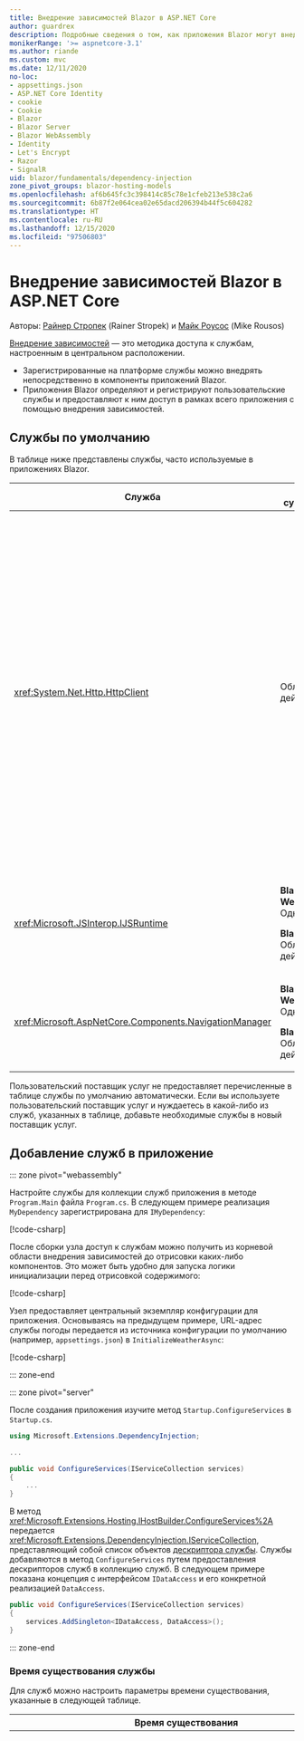 ```yaml
---
title: Внедрение зависимостей Blazor в ASP.NET Core
author: guardrex
description: Подробные сведения о том, как приложения Blazor могут внедрять службы в компоненты.
monikerRange: '>= aspnetcore-3.1'
ms.author: riande
ms.custom: mvc
ms.date: 12/11/2020
no-loc:
- appsettings.json
- ASP.NET Core Identity
- cookie
- Cookie
- Blazor
- Blazor Server
- Blazor WebAssembly
- Identity
- Let's Encrypt
- Razor
- SignalR
uid: blazor/fundamentals/dependency-injection
zone_pivot_groups: blazor-hosting-models
ms.openlocfilehash: af6b645fc3c398414c85c78e1cfeb213e538c2a6
ms.sourcegitcommit: 6b87f2e064cea02e65dacd206394b44f5c604282
ms.translationtype: HT
ms.contentlocale: ru-RU
ms.lasthandoff: 12/15/2020
ms.locfileid: "97506803"
---
```

# <a name="aspnet-core-no-locblazor-dependency-injection"></a>Внедрение зависимостей Blazor в ASP.NET Core

Авторы: [Райнер Стропек](https://www.timecockpit.com) (Rainer Stropek) и [Майк Роусос](https://github.com/mjrousos) (Mike Rousos)

[Внедрение зависимостей](xref:fundamentals/dependency-injection) — это методика доступа к службам, настроенным в центральном расположении.

* Зарегистрированные на платформе службы можно внедрять непосредственно в компоненты приложений Blazor.
* Приложения Blazor определяют и регистрируют пользовательские службы и предоставляют к ним доступ в рамках всего приложения с помощью внедрения зависимостей.

## <a name="default-services"></a>Службы по умолчанию

В таблице ниже представлены службы, часто используемые в приложениях Blazor.

| Служба | Время существования | Описание |
| ------- | -------- | ----------- |
| <xref:System.Net.Http.HttpClient> | Область действия | <p>Предоставляет методы для отправки HTTP-запросов и получения HTTP-ответов от ресурса с заданным URI.</p><p>Экземпляр <xref:System.Net.Http.HttpClient> в приложении Blazor WebAssembly использует браузер для обработки HTTP-трафика в фоновом режиме.</p><p>Приложения Blazor Server не включают клиент <xref:System.Net.Http.HttpClient>, настроенный в качестве службы по умолчанию. Предоставьте <xref:System.Net.Http.HttpClient> приложению Blazor Server.</p><p>Для получения дополнительной информации см. <xref:blazor/call-web-api>.</p><p><xref:System.Net.Http.HttpClient> регистрируется как служба с заданной областью, а не как singleton. Дополнительные сведения см. в разделе [Время существования службы](#service-lifetime).</p> |
| <xref:Microsoft.JSInterop.IJSRuntime> | <p>**Blazor WebAssembly** . Одноэлементный</p><p>**Blazor Server** : Область действия</p> | Представляет экземпляр среды выполнения JavaScript, в которую отправляются вызовы JavaScript. Для получения дополнительной информации см. <xref:blazor/call-javascript-from-dotnet>. |
| <xref:Microsoft.AspNetCore.Components.NavigationManager> | <p>**Blazor WebAssembly** . Одноэлементный</p><p>**Blazor Server** : Область действия</p> | Содержит вспомогательные методы для работы с URI и состоянием навигации. Дополнительные сведения см. в разделе [URI и вспомогательные инструменты состояния навигации](xref:blazor/fundamentals/routing#uri-and-navigation-state-helpers). |

Пользовательский поставщик услуг не предоставляет перечисленные в таблице службы по умолчанию автоматически. Если вы используете пользовательский поставщик услуг и нуждаетесь в какой-либо из служб, указанных в таблице, добавьте необходимые службы в новый поставщик услуг.

## <a name="add-services-to-an-app"></a>Добавление служб в приложение

::: zone pivot="webassembly"

Настройте службы для коллекции служб приложения в методе `Program.Main` файла `Program.cs`. В следующем примере реализация `MyDependency` зарегистрирована для `IMyDependency`:

[!code-csharp[](dependency-injection/samples_snapshot/Program1.cs?highlight=7)]

После сборки узла доступ к службам можно получить из корневой области внедрения зависимостей до отрисовки каких-либо компонентов. Это может быть удобно для запуска логики инициализации перед отрисовкой содержимого:

[!code-csharp[](dependency-injection/samples_snapshot/Program2.cs?highlight=7,12-13)]

Узел предоставляет центральный экземпляр конфигурации для приложения. Основываясь на предыдущем примере, URL-адрес службы погоды передается из источника конфигурации по умолчанию (например, `appsettings.json`) в `InitializeWeatherAsync`:

[!code-csharp[](dependency-injection/samples_snapshot/Program3.cs?highlight=13-14)]

::: zone-end

::: zone pivot="server"

После создания приложения изучите метод `Startup.ConfigureServices` в `Startup.cs`.

```csharp
using Microsoft.Extensions.DependencyInjection;

...

public void ConfigureServices(IServiceCollection services)
{
    ...
}
```

В метод <xref:Microsoft.Extensions.Hosting.IHostBuilder.ConfigureServices%2A> передается <xref:Microsoft.Extensions.DependencyInjection.IServiceCollection>, представляющий собой список объектов [дескриптора службы](xref:Microsoft.Extensions.DependencyInjection.ServiceDescriptor). Службы добавляются в метод `ConfigureServices` путем предоставления дескрипторов служб в коллекцию служб. В следующем примере показана концепция с интерфейсом `IDataAccess` и его конкретной реализацией `DataAccess`.

```csharp
public void ConfigureServices(IServiceCollection services)
{
    services.AddSingleton<IDataAccess, DataAccess>();
}
```

::: zone-end

### <a name="service-lifetime"></a>Время существования службы

Для служб можно настроить параметры времени существования, указанные в следующей таблице.

| Время существования | Описание |
| -------- | ----------- |
| <xref:Microsoft.Extensions.DependencyInjection.ServiceDescriptor.Scoped%2A> | <p>Сейчас в приложениях Blazor WebAssembly концепция областей внедрения зависимостей отсутствует. Службы, зарегистрированные как `Scoped`, работают аналогично службам `Singleton`.</p><p>Модель размещения Blazor Server поддерживает время существования `Scoped` в HTTP-запросах, но не в сообщениях о соединении и создании канала SingalR между компонентами, загруженными на клиенте. Razor Pages или MVC-часть приложения взаимодействует со службами с заданной областью в обычном режиме и воссоздает службы для *каждого HTTP-запроса* при переходе между страницами или представлениями либо со страницы или из представления в компонент. Службы с заданной областью не воссоздаются при переходе между компонентами на клиенте, где обмен данными с сервером происходит через SignalR-подключение по каналу пользователя, а не через HTTP-запросы. В следующих сценариях использования компонентов на клиенте службы с заданной областью воссоздаются, так как для пользователя создается новый канал:</p><ul><li>Пользователь закрывает окно браузера. Пользователь открывает новое окно и снова переходит к приложению.</li><li>Пользователь закрывает последнюю вкладку приложения в окне браузера. Пользователь открывает новую вкладку и снова переходит к приложению.</li><li>Пользователь нажимает кнопку перезагрузки или обновления в браузере.</li></ul><p>Дополнительные сведения о сохранении состояния пользователей в службах с областью действия в Blazor Server приложениях см. в разделе <xref:blazor/hosting-models?pivots=server>.</p> |
| <xref:Microsoft.Extensions.DependencyInjection.ServiceDescriptor.Singleton%2A> | Система внедрения зависимостей создает *один экземпляр* службы. Все компоненты, для которых необходима служба `Singleton`, получают экземпляр той же службы. |
| <xref:Microsoft.Extensions.DependencyInjection.ServiceDescriptor.Transient%2A> | Каждый раз, когда компонент получает экземпляр службы `Transient` из контейнера службы, он получает *новый экземпляр* этой службы. |

Система внедрения зависимостей основана на системе внедрения зависимостей в ASP.NET Core. Для получения дополнительной информации см. <xref:fundamentals/dependency-injection>.

## <a name="request-a-service-in-a-component"></a>Запрос службы в компоненте

После добавления служб в коллекцию служб внедрите их в компоненты, используя директиву [\@inject](xref:mvc/views/razor#inject) Razor. [`@inject`](xref:mvc/views/razor#inject) имеет два параметра.

* Тип: тип внедряемой службы.
* Свойство: имя свойства, получающего внедренную службу приложений. Свойство не требуется создавать вручную. Его создает компилятор.

Для получения дополнительной информации см. <xref:mvc/views/dependency-injection>.

Используйте несколько инструкций [`@inject`](xref:mvc/views/razor#inject) для внедрения различных служб.

В следующем примере показано, как использовать [`@inject`](xref:mvc/views/razor#inject). Служба, реализующая `Services.IDataAccess`, внедряется в свойство `DataRepository` компонента. Обратите внимание, что код использует только абстракцию `IDataAccess`:

[!code-razor[](dependency-injection/samples_snapshot/CustomerList.razor?highlight=2-3,20)]

На внутреннем уровне создаваемое свойство (`DataRepository`) использует атрибут [`[Inject]`](xref:Microsoft.AspNetCore.Components.InjectAttribute). Как правило, этот атрибут не используется напрямую. Если базовый класс необходим для компонентов, а для базового класса также требуются обязательные свойства, добавьте атрибут [`[Inject]`](xref:Microsoft.AspNetCore.Components.InjectAttribute) вручную:

```csharp
using Microsoft.AspNetCore.Components;

public class ComponentBase : IComponent
{
    [Inject]
    protected IDataAccess DataRepository { get; set; }

    ...
}
```

В компонентах, производных от базового класса, директива [`@inject`](xref:mvc/views/razor#inject) не требуется. <xref:Microsoft.AspNetCore.Components.InjectAttribute> базового класса достаточно:

```razor
@page "/demo"
@inherits ComponentBase

<h1>Demo Component</h1>
```

## <a name="use-di-in-services"></a>Использование внедрения зависимостей в службах

Для сложных служб могут потребоваться дополнительные службы. В приведенном ниже примере для `DataAccess` требуется служба <xref:System.Net.Http.HttpClient> по умолчанию. [`@inject`](xref:mvc/views/razor#inject) (или атрибут [`[Inject]`](xref:Microsoft.AspNetCore.Components.InjectAttribute)) невозможно использовать в службах. Вместо этого следует использовать *внедрения конструктора*. Необходимые службы добавляются путем добавления параметров в конструктор службы. Когда система внедрения зависимостей создает службу, она распознает необходимые службы в конструкторе и предоставляет их соответствующим образом. В следующем примере конструктор получает <xref:System.Net.Http.HttpClient> через внедрение зависимостей. <xref:System.Net.Http.HttpClient> — это служба по умолчанию.

```csharp
using System.Net.Http;

public class DataAccess : IDataAccess
{
    public DataAccess(HttpClient http)
    {
        ...
    }
}
```

Необходимые условия для внедрения конструктора:

* Должен существовать один конструктор, аргументы которого могут использоваться системой внедрения зависимостей. Дополнительные параметры, не охваченные системой внедрения зависимостей, разрешены, если они указывают значения по умолчанию.
* Применимый конструктор должен быть `public`.
* Должен существовать один подходящий конструктор. В случае неоднозначности система внедрения зависимостей выдает исключение.

## <a name="utility-base-component-classes-to-manage-a-di-scope"></a>Служебные классы базовых компонентов служебной программы для управления областью внедрения зависимостей

В приложениях ASP.NET Core службы с заданной областью обычно ограничены текущим запросом. По завершении запроса все временные службы или службы с заданной областью удаляются системой внедрения зависимостей. В приложениях Blazor Server область запроса существует на протяжении всего клиентского подключения. Это может привести к тому, что временные службы или службы с заданной областью будут работать намного дольше, чем ожидалось. В приложениях Blazor WebAssembly службы, зарегистрированные с ограниченным временем существования, рассматриваются как singleton, поэтому они существуют дольше, чем службы с заданной областью в типичных приложениях ASP.NET Core.

> [!NOTE]
> См. раздел [Обнаружение высвобождаемых временных служб](#detect-transient-disposables).

Подход, ограничивающий время существования службы в приложениях Blazor, заключается в использовании типа <xref:Microsoft.AspNetCore.Components.OwningComponentBase>. <xref:Microsoft.AspNetCore.Components.OwningComponentBase> является абстрактным типом, производным от <xref:Microsoft.AspNetCore.Components.ComponentBase>, который создает область внедрения зависимостей, соответствующую времени существования компонента. Используя эту область, можно использовать службы внедрения зависимостей с ограниченным временем существования, заставляя их существовать так же долго, как и компонент. При удалении компонента также удаляются и службы из поставщика служб с заданной областью действия этого компонента. Это может быть полезно для служб, которые:

* требуется повторно использовать в компоненте, так как временное существование не подходит;
* не должны совместно использоваться компонентами, так как одноэлементное время существования не подходит.

Доступны две версии типа <xref:Microsoft.AspNetCore.Components.OwningComponentBase>:

* <xref:Microsoft.AspNetCore.Components.OwningComponentBase> является абстрактной высвобождаемой дочерней версией типа <xref:Microsoft.AspNetCore.Components.ComponentBase> с защищенным свойством <xref:Microsoft.AspNetCore.Components.OwningComponentBase.ScopedServices> типа <xref:System.IServiceProvider>. Этот поставщик можно использовать для разрешения служб, ограниченных временем существования компонента.

  Службы внедрения зависимостей, внедренные в компонент с помощью атрибута [`@inject`](xref:mvc/views/razor#inject) или [`[Inject]`](xref:Microsoft.AspNetCore.Components.InjectAttribute), не создаются в области компонента. Чтобы использовать область компонента, необходимо разрешить службы с помощью <xref:Microsoft.Extensions.DependencyInjection.ServiceProviderServiceExtensions.GetRequiredService%2A> или <xref:System.IServiceProvider.GetService%2A>. Все службы, разрешенные с помощью поставщика <xref:Microsoft.AspNetCore.Components.OwningComponentBase.ScopedServices>, имеют свои зависимости из этой же области.

  [!code-razor[](dependency-injection/samples_snapshot/Preferences.razor?highlight=3,20-21)]

* <xref:Microsoft.AspNetCore.Components.OwningComponentBase%601> является производным от <xref:Microsoft.AspNetCore.Components.OwningComponentBase> и добавляет свойство <xref:Microsoft.AspNetCore.Components.OwningComponentBase%601.Service%2A>, которое возвращает экземпляр `T` из поставщика внедрения зависимостей с заданной областью. Этот тип удобен для доступа к службам с заданной областью без использования экземпляра <xref:System.IServiceProvider> при наличии одной основной службы, которую приложение запрашивает из контейнера внедрения зависимостей с использованием области компонента. Свойство <xref:Microsoft.AspNetCore.Components.OwningComponentBase.ScopedServices> доступно, поэтому при необходимости приложение может получить службы других типов.

  [!code-razor[](dependency-injection/samples_snapshot/Users.razor?highlight=3,5,8)]

## <a name="use-of-an-entity-framework-core-ef-core-dbcontext-from-di"></a>Использование DbContext Entity Framework Core (EF Core) из внедрения зависимостей

Дополнительные сведения см. в разделе <xref:blazor/blazor-server-ef-core>.

::: moniker range="< aspnetcore-5.0"

## <a name="detect-transient-disposables"></a>Обнаружение высвобождаемых временных служб

В следующих примерах показано, как обнаружить высвобождаемые временные службы в приложении, которые должны использовать <xref:Microsoft.AspNetCore.Components.OwningComponentBase>. См. раздел [Служебные классы базовых компонентов служебной программы для управления областью внедрения зависимостей](#utility-base-component-classes-to-manage-a-di-scope).

::: zone pivot="webassembly"

`DetectIncorrectUsagesOfTransientDisposables.cs`:

[!code-csharp[](dependency-injection/samples_snapshot/3.x/transient-disposables/DetectIncorrectUsagesOfTransientDisposables-wasm.cs)]

В следующем примере обнаруживается `TransientDisposable` (`Program.cs`):

<!-- moniker range=">= aspnetcore-5.0"

[!code-csharp[](dependency-injection/samples_snapshot/5.x/transient-disposables/DetectIncorrectUsagesOfTransientDisposables-wasm-program.cs?highlight=6,9,17,22-25)]

moniker-end 

moniker range="< aspnetcore-5.0" -->

[!code-csharp[](dependency-injection/samples_snapshot/3.x/transient-disposables/DetectIncorrectUsagesOfTransientDisposables-wasm-program.cs?highlight=6,9,17,22-25)]

<!-- moniker-end -->

::: zone-end

::: zone pivot="server"

`DetectIncorrectUsagesOfTransientDisposables.cs`:

[!code-csharp[](dependency-injection/samples_snapshot/3.x/transient-disposables/DetectIncorrectUsagesOfTransientDisposables-server.cs)]

Добавьте пространство имен для <xref:Microsoft.Extensions.DependencyInjection?displayProperty=fullName> в `Program.cs`.

```csharp
using Microsoft.Extensions.DependencyInjection;
```

В методе `Program.CreateHostBuilder` в файле `Program.cs`:

[!code-csharp[](dependency-injection/samples_snapshot/3.x/transient-disposables/DetectIncorrectUsagesOfTransientDisposables-server-program.cs?highlight=3)]

В следующем примере обнаруживается `TransientDependency` (`Startup.cs`):

[!code-csharp[](dependency-injection/samples_snapshot/3.x/transient-disposables/DetectIncorrectUsagesOfTransientDisposables-server-startup.cs?highlight=6-8,11-32)]

::: zone-end

::: moniker-end

## <a name="additional-resources"></a>Дополнительные ресурсы

* <xref:fundamentals/dependency-injection>
* [Руководство по применению временных и общих экземпляров `IDisposable`](xref:fundamentals/dependency-injection#idisposable-guidance-for-transient-and-shared-instances)
* <xref:mvc/views/dependency-injection>
